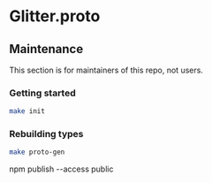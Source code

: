# Glitter.proto

## Maintenance

This section is for maintainers of this repo, not users.

### Getting started

```sh
make init
```

### Rebuilding types

```sh
make proto-gen
```

npm publish --access public